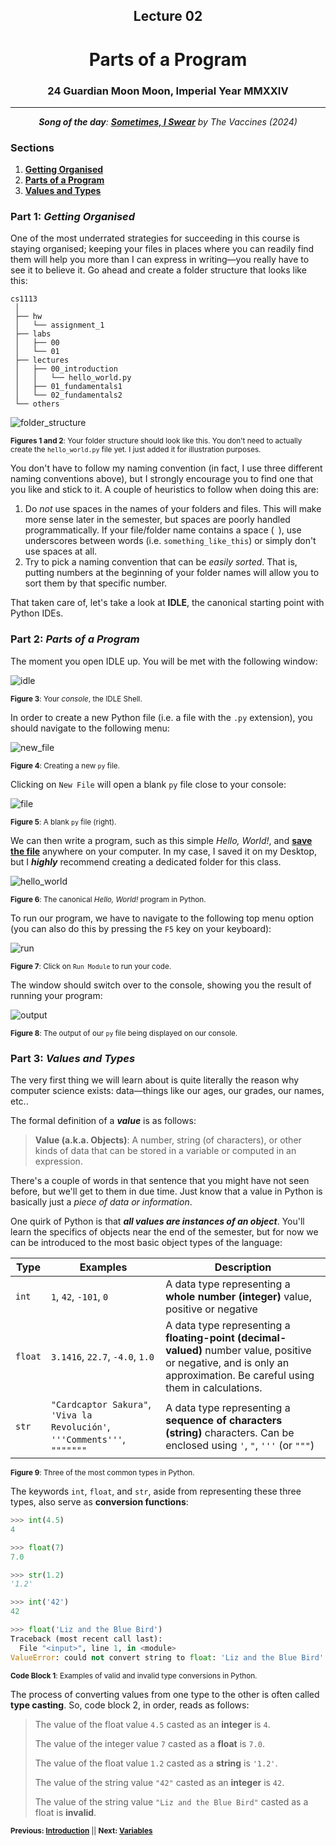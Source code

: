 <h2 align=center>Lecture 02</h2>

<h1 align=center>Parts of a Program</h1>

<h3 align=center>24 Guardian Moon Moon, Imperial Year MMXXIV</h3>

---

<p align=center><strong><em>Song of the day</strong>: <a href="https://youtu.be/G336e0fn_6s?si=htxXG_k67Pzfx7ge"><strong><u>Sometimes, I Swear</u></strong></a> by The Vaccines (2024)</em></p>

### Sections

1. [**Getting Organised**](#part-1-getting-organised)
2. [**Parts of a Program**](#part-2-parts-of-a-program)
3. [**Values and Types**](#part-3-values-and-types)

### Part 1: _Getting Organised_

One of the most underrated strategies for succeeding in this course is staying organised; keeping your files in places where you can readily find them will help you more than I can express in writing—you really have to see it to believe it. Go ahead and create a folder structure that looks like this:

```
cs1113
 │
 ├── hw
 │   └── assignment_1
 ├── labs
 │   ├── 00
 │   └── 01
 ├── lectures
 │   ├── 00_introduction
 │   │   └── hello_world.py
 │   ├── 01_fundamentals1
 │   └── 02_fundamentals2
 └── others
```
![folder_structure](assets/folder_structure.png)

<sub>**Figures 1 and 2**: Your folder structure should look like this. You don't need to actually create the `hello_world.py` file yet. I just added it for illustration purposes.</sub>

You don't have to follow my naming convention (in fact, I use three different naming conventions above), but I strongly encourage you to find one that you like and stick to it. A couple of heuristics to follow when doing this are:

1. Do _not_ use spaces in the names of your folders and files. This will make more sense later in the semester, but spaces are poorly handled programmatically. If your file/folder name contains a space (` `), use underscores between words (i.e. `something_like_this`) or simply don't use spaces at all.
2. Try to pick a naming convention that can be _easily sorted_. That is, putting numbers at the beginning of your folder names will allow you to sort them by that specific number.

That taken care of, let's take a look at **IDLE**, the canonical starting point with Python IDEs.

### Part 2: _Parts of a Program_

The moment you open IDLE up. You will be met with the following window:

![idle](assets/shell.png)

<sub>**Figure 3**: Your _console_, the IDLE Shell.</sub>

In order to create a new Python file (i.e. a file with the `.py` extension), you should navigate to the following menu:

![new_file](assets/new_file.png)

<sub>**Figure 4**: Creating a new `py` file.</sub>

Clicking on `New File` will open a blank `py` file close to your console:

![file](assets/file.png)

<sub>**Figure 5**: A blank `py` file (right).</sub>

We can then write a program, such as this simple _Hello, World!_, and [**save the file**](code/hello_world.py) anywhere on your computer. In my
case, I saved it on my Desktop, but I ***highly*** recommend creating a dedicated folder for this class.

![hello_world](assets/code.png)

<sub>**Figure 6**: The canonical _Hello, World!_ program in Python.</sub>

To run our program, we have to navigate to the following top menu option (you can also do this by pressing the `F5` key on your keyboard):

![run](assets/run.png)

<sub>**Figure 7**: Click on `Run Module` to run your code.</sub>

The window should switch over to the console, showing you the result of running your program:

![output](assets/output.png)

<sub>**Figure 8**: The output of our `py` file being displayed on our console.</sub>

### Part 3: _Values and Types_

The very first thing we will learn about is quite literally the reason why computer science exists: data—things like our
ages, our grades, our names, etc..

The formal definition of a ***value*** is as follows:

> **Value (a.k.a. Objects)**: A number, string (of characters), or other kinds of data that can be stored in a variable or computed in an expression.

There's a couple of words in that sentence that you might have not seen before, but we'll get to them in due time. Just know that a value in Python is basically just a _piece of data or information_.

One quirk of Python is that ***all values are instances of an object***. You'll learn the specifics of objects near the end of the semester, but for now we can be introduced to the most basic object types of the language:

| **Type** | **Examples**                                                                 | **Description**                                                                                                                                                                    |
|----------|------------------------------------------------------------------------------|------------------------------------------------------------------------------------------------------------------------------------------------------------------------------------|
| `int`    | `1`, `42`, `-101`, `0`                                                       | A data type representing a **whole number (integer)** value, positive or negative                                                                                                  |
| `float`  | `3.1416`, `22.7`, `-4.0`, `1.0`                                              | A data type representing a **floating-point (decimal-valued)** number value,  positive or negative, and is only an approximation. Be careful using them in calculations.           |
| `str`    | `"Cardcaptor Sakura"`,  `'Viva la Revolución'`, `'''Comments'''`,  `"""""""` | A data type representing a **sequence of characters (string)** characters. Can be  enclosed using `'`, `"`, `'''` (or `"""`)                                                       |

<sub>**Figure 9**: Three of the most common types in Python.</sub>

The keywords `int`, `float`, and `str`, aside from representing these three types, also serve as **conversion functions**:

```python
>>> int(4.5)
4

>>> float(7)
7.0

>>> str(1.2)
'1.2'

>>> int('42')
42

>>> float('Liz and the Blue Bird')
Traceback (most recent call last):
  File "<input>", line 1, in <module>
ValueError: could not convert string to float: 'Liz and the Blue Bird'
```

<sub>**Code Block 1**: Examples of valid and invalid type conversions in Python.</sub>

The process of converting values from one type to the other is often called **type casting**. So, code block 2, in order, reads as follows:

> The value of the float value `4.5` casted as an **integer** is `4`.
>
> The value of the integer value `7` casted as a **float** is `7.0`.
>
> The value of the float value `1.2` casted as a **string** is `'1.2'`.
>
> The value of the string value `"42"` casted as an **integer** is `42`.
>
> The value of the string value `"Liz and the Blue Bird"` casted as a float is **invalid**.

<!-- As you can see, casting to either an integer or a float from a string requires your string to contain a numerical value, and _nothing else_.

This is often a point of confusion for students. They will get, say, the _string_ `"3.15"` as the answer for an operation. However, if the rest of the program operates on `3.15` assuming that it is a float number, your program will very likely crash. Being able to catch and recognize these errors takes some practice, but it is something you should be consciously watching out for from the beginning. -->

<!-- ### Part 4: _Variables_

Okay, so we have a way of representing data in the form of types, but how do we store this data so that we can use it in our programs? This is the job of ***variables***.

A good way of thinking of variables is as _boxes that store our belongings_ when we are moving. Usually, we store things in boxes to keep them safe and organized so that we can easily find and use them later on. Moreover, the best way to know which box holds what is to _label_ them—like putting a piece of tape with the contents written on it.

That's basically the exact same process we use in programming to ensure that our data is stored and easily accessible to us.

For example, if we wanted to store the current year, we'd do something like this in Python:

```python
current_year = 2022
```

In this statement, `current_year` is the name of the variable, `=` is the **assignment operator**, and `2021` is the
value.

If I try doing this in IDLE's console, you'll see this:

![current_year](assets/current_year_int.png)

<sub>**Figure 10**: A visualization of Python storing the integer value `2021` inside a variable called `current_year`.</sub>

Now, I could have called this variable anything I wanted. As long as your variable names start with an alphabetic
character or an underscore (`_`), you are not restricted in any way:

![more_variables](assets/more_variables.png)

<sub>**Figure 9**: A visualization of Python storing integer and string values inside variables `_name`, `current_year`,
`x`.</sub>

Technically speaking a variable represents a value store in your computer's memory. When you create a variable, you are
basically telling your computer something like this:

> Hey, I want you to store the string of characters `"Sebastián"` inside a memory address. I want you to call this memory address
> `_name` so I know where I can find this string if I ever need it.

In memory, this might look like this

```text
                │
                │               ~~~~~~~~~~~~~~~
                │                │———————————│
                │         unused │ mem_loc a │
  "Sebastián"   │                │———————————│
       |        │         unused │ mem_loc b │     
       |        │                │———————————│
       |        │         unused │ mem_loc c │
       v        │                │———————————│
    _name ------│-------- > _name │ mem_loc d │
                │                │———————————│
                │         unused │ mem_loc e │
                │                │———————————│
                │               ~~~~~~~~~~~~~~~
                │
—————————————————————————————————————————————————
   Programmer                     Computer
```

<sub>**Figure 11**: The memory model of creating a variable called `_name`, which is storing the string value
`"Sebastián"`. The identifier `name` is only for **you** to be able to easily access this value. To your computer,
though, this is just memory location d (`memo_loc d`).</sub>

Now, of course, not all variable names are understood equally. Just like labels on boxes, giving your variables relevant,
explicative names is the way to go. In this class, in particular, make sure to follow these rules in order to not get
points taken off:

1. Make sure your variables have useful names (i.e. favor `acceleration_of_gravity = 9.81` over `aog = 9.81`).
2. Do not, and I repeat, do ***not*** give your variables single-letter variable names. This will always be penalized
   (with a single exception that we won't get into for a while).
3. Follow either snake-case (`sound_euphonium_2`), or camel-case (`soundEuphonium2`); this, of
course, means that variables are case-sensitive (i.e. `hello_world` and `HELLO_WORLD` are two different, completely
unrelated variable names).
4. They cannot be a Python keyword (`if`, `def`, `while`, etc.).

A couple of technical terms that you should be aware of are **namespace** and **object space**. Simply put, the namespace
is where the names of your variables are stored, and the object space is where the values of your variables are stored:

![name_object_spaces](assets/name_object_spaces.png)

<sub>**Figure 12**: Examples of namespace vs. object space connections.</sub>

These basically refer to the way values are stored and referenced in your computer's memory. You don't have to know much more about this for this course, so don't stress.

### Part 5: _Program Input_

So, we learned that we can display the values of variables and expressions by means of the `print()` function:

```python3
lecture_id = 8
print(lecture_id)

message = "オマエはもう死んでいる。"
print(message)
```
Output:
```text
8
オマエはもう死んでいる。
```

That's a great thing to be able to do, and we'll be making ample use of this faculty. However, what kind of programs would we realistically be writing if we weren't able to interact with our user? After all, almost every program that is useful to us in some way gets our input; your phone registers your touch as an input, your laptop registers every key stroke as an input, a camera registers light as input. Input, input, input.

It stands to reason, then, that this should be the next thing we need to focus on.

The most basic form of user interaction in Python is done through a very succinctly named built-in function—`input()`.

At its most basic level, it functions as follows:

```python
user_input = input()

print(user_input)
```

If we run this program, you will see that our shell window will pause, and wait for an action from us:

![waiting_for_input](assets/waiting_for_input.png)

_**Figure 13**: Our shell prompting us for input._

If we type something in—say, the course number for this class—and press "enter", you will see the following behavior:

![displaying_input](assets/displaying_input.png)

_**Figure 14**: Our shell displaying our input._

This works just fine. But typically speaking, we want our programs to be as intuitive and user-friendly as possible—to
have good [**UI**](https://en.wikipedia.org/wiki/User_interface) and 
[**UX**](https://en.wikipedia.org/wiki/User_experience), in other words. The `input()` function allows us to give the 
user a "prompt" message by putting it, ***in string form***, inside the `input()` function's parentheses:

```python
course_number = input("What is this class's course number? ")

print(course_number)
```

If we ran this, our shell would prompt us the following way:

![priompting_input](assets/prompting_input.png)

_**Figure 15**: Our shell prompting us for this class's course number._

Once we enter our desired input and press the "enter" key, we will see the following:

![displaying_prompted_input](assets/displaying_prompted_input.png)

_**Figure 16**: Our shell displaying this class's course number._

These two programs, effectively, do the same exact thing (i.e. accepting user input and displaying), but in the first
one, we are barely even aware that we're being prompted for input—and we have no idea what input is supposed to even
_be_. The second example, by contrast, at the very least gives us a clear idea of the type and nature of our input.
It won't stop any user from entering the wrong thing, but at least we can say that we gave them some hints.

Now, interestingly, **Python saves all input in `str` form**, meaning that our input of "1114" is not saved as an 
integer, as one might expect, but as a string. Sure enough, if we run the same code on our console, we can very clearly
see that the variable `course_number` is a `str` object:

![input_type](assets/input_type.png)

_**Figure 17**: PyCharm's console displaying the type of `course_number` on the right._

There is essentially no way of changing this behavior. Python, by design, received all input in string form. It's up to
us, the programmers, to parse that input into a usable form.

---

<sub>**Previous: [Introduction](/lectures/01_intro)** || **Next: Operators and Expressions**</sub> -->

<sub>**Previous: [Introduction](/lectures/01_intro)** || **Next: [Variables]()**</sub>